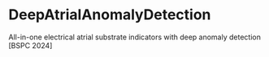 # DeepAtrialAnomalyDetection
All-in-one electrical atrial substrate indicators with deep anomaly detection [BSPC 2024]
